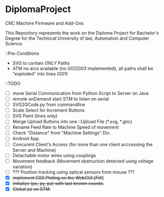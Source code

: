 # DiplomaProject
CNC Machine Firmware and Add-Ons

This Repozitory reprezents the work on the Diploma Project for Bachelor's Degree for the Technical University of Iasi, Automation and Computer Science.

::Pre-Conditions
 - SVG to contain *ONLY* Paths
 - ATM no arcs available (no G02|G03 implemented), all paths shall be "exploded" into lines (G01)



::TODO
 - [ ] move Serial Communication from Python Script to Server on Java
 - [ ] remote onDemand start STM to listen on serial
 - [ ] SVG2GCode.py from commandline
 - [ ] Scale Select for Increment Buttons
 - [ ] SVG Paint (lines only)
 - [ ] Merge Upload Buttons into one ::Upload File (*.svg, *.gnc)
 - [ ] Rename Feed Rate to Machine Speed of movement
 - [ ] Check "Distance" from "Machine Settings" Div.
 - [ ] Android App.
 - [ ] Concurent Client's Access (for more than one client acccessing the Server and Machine)
 - [ ] Detachable motor wires using couplings
 - [ ] Movement feedback (Movement obstruction detected using voltage variation)
 - [ ] ??? Position tracking using optical sensors from mouse ???
 - [x] <strike>implement G00 Ploting on the WebGUI [*FIX*]</strike>
 - [x] <strike>initialize (px, py, pz) with last known coords.</strike>
 - [x] <strike>Global pz on STM.</strike>
